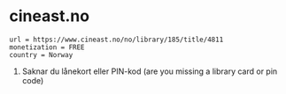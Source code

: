 # cineast.no

~~~
url = https://www.cineast.no/no/library/185/title/4811
monetization = FREE
country = Norway
~~~

1. Saknar du lånekort eller PIN-kod (are you missing a library card or pin code)
